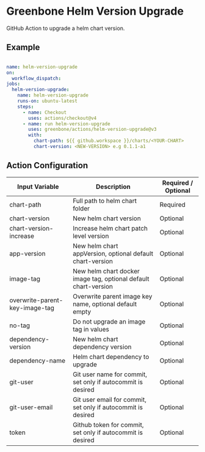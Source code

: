 # Greenbone Helm Version Upgrade

GitHub Action to upgrade a helm chart version.

## Example

```yml

name: helm-version-upgrade
on:
  workflow_dispatch:
jobs:
  helm-version-upgrade:
    name: helm-version-upgrade
    runs-on: ubuntu-latest
    steps:
      - name: Checkout
        uses: actions/checkout@v4
      - name: run helm-version-upgrade
        uses: greenbone/actions/helm-version-upgrade@v3
        with:
          chart-path: ${{ github.workspace }}/charts/<YOUR-CHART>
          chart-version: <NEW-VERSION> e.g 0.1.1-a1
```
## Action Configuration

| Input Variable                 | Description                                                     | Required / Optional      |
| -------------------------------| --------------------------------------------------------------- | ------------------------ |
| chart-path                     | Full path to helm chart folder                                  | Required                 |
| chart-version                  | New helm chart version                                          | Optional                 |
| chart-version-increase         | Increase helm chart patch level version                         | Optional                 |
| app-version                    | New helm chart appVersion, optional default chart-version       | Optional                 |
| image-tag                      | New helm chart docker image tag, optional default chart-version | Optional                 |
| overwrite-parent-key-image-tag | Overwrite parent image key name, optional default empty         | Optional                 |
| no-tag                         | Do not upgrade an image tag in values                           | Optional                 |
| dependency-version             | New helm chart dependency version                               | Optional                 |
| dependency-name                | Helm chart dependency to upgrade                                | Optional                 |
| git-user                       | Git user name for commit, set only if autocommit is desired     | Optional                 |
| git-user-email                 | Git user email for commit, set only if autocommit is desired    | Optional                 |
| token                          | Github token for commit, set only if autocommit is desired      | Optional                 |
